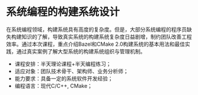 # 系统编程的构建系统设计

在系统编程领域，构建系统具有高度的复杂度。但是，大部分系统编程的程序员缺失构建知识的了解，导致真实系统的构建系统复杂度日益剧增，制约团队改善工程效率。通过本次课程，重点介绍Bazel和CMake 2.0构建系统的基本用法和最佳实践，通过真实案例了解大型系统的构建系统组织与管理机制。

- 课程安排：半天理论课程+半天编程练习；
- 适应对象：团队技术骨干、架构师、业务分析师；
- 能力要求：具备一定的系统软件开发经验；
- 编程语言：现代C/C++, CMake；
